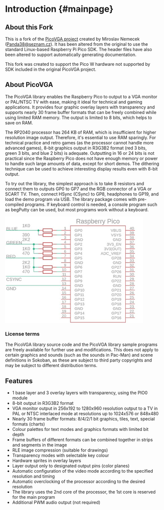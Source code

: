 # Introduction {#mainpage}

## About this Fork
This is a fork of the [PicoVGA project](https://github.com/Panda381/PicoVGA) created by Miroslav Nemecek (Panda38@seznam.cz).  It has been altered from the original to use the standard Linux-based  Raspberry Pi Pico SDK.  The header files have also been altered to support automatically generating documentation.

This fork was created to support the Pico W hardware not supported by SDK included in the original PicoVGA project.   

## About PicoVGA

The PicoVGA library enables the Raspberry Pico to output to a VGA monitor or PAL/NTSC TV with ease, making it ideal for technical and gaming applications. It provides four graphic overlay layers with transparency and supports nearly 30 frame buffer formats that can be freely combined while using limited RAM memory. The output is limited to 8 bits, which helps to save on RAM.

The RP2040 processor has 264 KB of RAM, which is insufficient for higher resolution image output. Therefore, it's essential to use RAM sparingly. For technical practice and retro games (as the processor cannot handle more advanced games), 8-bit graphics output in R3G3B2 format (red 3 bits, green 3 bits, and blue 2 bits) is adequate. Outputting in 16 or 24 bits is not practical since the Raspberry Pico does not have enough memory or power to handle such large amounts of data, except for short demos. The dithering technique can be used to achieve interesting display results even with 8-bit output.

To try out the library, the simplest approach is to take 8 resistors and connect them to outputs GP0 to GP7 and the RGB connector of a VGA or SCART TV. Then, connect HSync (CSync) to GP8, headphones to GP19, and load the demo program via USB. The library package comes with pre-compiled programs. If keyboard control is needed, a console program such as begPutty can be used, but most programs work without a keyboard.

![](www/img/PicoVGA_diagram2.jpg)

### License terms

The PicoVGA library source code and the PicoVGA library sample programs are freely available for further use and modifications. This does not apply to certain graphics and sounds (such as the sounds in Pac-Man) and scene definitions in Sokoban, as these are subject to third party copyrights and may be subject to different distribution terms.

## Features

* 1 base layer and 3 overlay layers with transparency, using the PIO0 module
* 8-bit output in R3G3B2 format
* VGA monitor output in 256x192 to 1280x960 resolution output to a TV in PAL or NTSC interlaced mode at resolutions up to 1024x576 or 848x480
* Nearly 30 frame buffer formats: 8/4/2/1 bit graphics, tiles, text, special formats (charts)
* Colour palettes for text modes and graphics formats with limited bit depth
* Frame buffers of different formats can be combined together in strips and segments in the image
* RLE image compression (suitable for drawings)
* Transparency modes with selectable key colour
* Hardware sprites in overlay layers
* Layer output only to designated output pins (color planes)
* Automatic configuration of the video mode according to the specified resolution and timing
* Automatic overclocking of the processor according to the desired resolution
* The library uses the 2nd core of the processor, the 1st core is reserved for the main program 
* Additional PWM audio output (not required)

